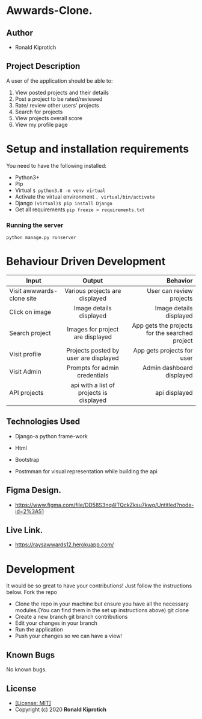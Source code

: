 # Awwards-Clone.


## Author
* Ronald Kiprotich

## Project Description
A user of the application should be able to:

1. View posted projects and their details
2. Post a project to be rated/reviewed
3. Rate/ review other users' projects
4. Search for projects
5. View projects overall score
6. View my profile page

# Setup and installation requirements
You need to have the following installed:
* Python3+
* Pip
* Virtual ```$ python3.8 -m venv virtual```
* Activate the virtual environment ```. virtual/bin/activate```
* Django ```(virtual)$ pip install Django```
* Get all requirements ```pip freeze > requirements.txt```

### Running the server
```python manage.py runserver```

# Behaviour Driven Development

| Input        | Output           | Behavior  |
| ------------- |:-------------:| -----:|
| Visit awwwards-clone site| Various projects are displayed  | User can review projects |
| Click on image| Image details displayed | Image details displayed |
| Search project | Images for project are displayed | App gets the projects for the searched project |
| Visit profile | Projects posted by user are displayed | App gets projects for user |
| Visit Admin | Prompts for admin credentials | Admin dashboard displayed |
| API projects | api with a list of projects is displayed | api displayed |

## Technologies Used
* Django-a python frame-work

* Html
* Bootstrap
* Postmman for visual representation while building the api

## Figma Design.
* https://www.figma.com/file/DD58S3nq4ITQckZksu7kwq/Untitled?node-id=2%3A51

## Live Link.
* https://raysawwards12.herokuapp.com/

# Development
It would be so great to have your contributions! Just follow the instructions below.
Fork the repo
* Clone the repo in your machine but ensure you have all the necessary modules.(You can find them in the set up instructions above) git clone
* Create a new branch git branch contributions
* Edit your changes in your branch
* Run the application
* Push your changes so we can have a view!

## Known Bugs
No known bugs.

## License
* [[License: MIT]](LICENSE.md)
* Copyright (c) 2020 **Ronald Kiprotich**